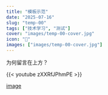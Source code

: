 ```yaml
---
title: "模板示范"
date: "2025-07-16"
slug: "temp-00"
tags: ["技术学习", "测试"]
cover: "images/temp-00-cover.jpg"
icon: "📁"
images: ["images/temp-00-cover.jpg"]
---
```

为何留言在上方？



{{< youtube zXXRfJPhmPE >}}


[image](https://prod-files-secure.s3.us-west-2.amazonaws.com/112d0858-5090-4d34-a606-b75eb8d65fd2/b110fffe-d8dc-4f51-990e-749f6cc413f6/M2U00785.mpg?X-Amz-Algorithm=AWS4-HMAC-SHA256&X-Amz-Content-Sha256=UNSIGNED-PAYLOAD&X-Amz-Credential=ASIAZI2LB466YMBBC76P%2F20250724%2Fus-west-2%2Fs3%2Faws4_request&X-Amz-Date=20250724T161853Z&X-Amz-Expires=3600&X-Amz-Security-Token=IQoJb3JpZ2luX2VjEAcaCXVzLXdlc3QtMiJHMEUCIQC%2FwxoD%2BB4dLgeaFXysKGm4%2Fk8eLTkFzhY470%2BAxawTsAIgAIYkd1P7vi%2F%2F4VHowHIZYCUqtJkKAaatYL9yhsK%2F0KMq%2FwMIMBAAGgw2Mzc0MjMxODM4MDUiDI2g8MRe0vOSLFh45ircA%2FaElZdF%2BYsYib%2BwYRNyGhzFuz8uRv2Bn24D7uYAMS1k42GmmJ%2BJFDqPS8alBZ4YaoJ0dlwXZwZF3n%2BuKiVxTZZucRSgL9q3dt5el5wmCs%2BH6UpXZ3L0y0YlLo1jad%2BFK2d3RSw%2BmZilQvBwrFeqMpFNxgnMgx1lU%2FDFp9vsdiObOjREWHq7G5LnyKaPMlejjspDneygCudpho9IOWnMyeTgGSNtDPIaz%2FkCHpO8xWvyEESsIO8oqJpT8Fq4HtbuOI51uuomezCS27l%2F5wUyIvAszrSbFQovC0S5jeZhyYc8qYNxc0FsMIO5CTnwVk9kQul9gixSm7E%2BrCM06hIVhFxbXeJ4BAuPk7E%2BaB1ddsoCehmj3u89344FTttAzalbHVQMyVuS0WAjye6aa2nGVLadMFCFjHEVuugLVKbv8aqReIxWFTmTG55cS3Fd3It9DfM17uHSPFXz%2FfNQ3TClfHdtn9cYNfoQkGo%2BMHlMHAuUQuQpw5tvHNZmCEFQYm8765w9T73bRYQsqvK1B653hPfpT6aKFJHHwdlpQZvQ84xt3wnolPcNUaUubn%2F1gHzKTLij3QAjOAKhjqsdvjxX2JoUOSqRnW06jPnmHv7D1Iqmcy6cJJIzcBHeBwjYMOSVicQGOqUB2kWmdlO6eUSHdSBcdOebyhxLJsN13Smdo4CwsS4uMr4ayy3xx8rmu%2Bv4o9hvVtrGHos1JIDiaVEhHTK9EyMotg45HRLdzWd9%2FYN5ETCz4XL7t049UJliyFv7EAhW5tIJq8quf2fRy4%2BFttHF4aSTrIyhMCYt9BEw9e9uJAlHuS%2Ft5ku5Ntpk3BRd9snCawAKAN%2BAc9phrgk9qDcsFL9fSQQIb0QF&X-Amz-Signature=67fce6fa27edb66147349316c4be9b2a459f9e99a5b742f6774b1a5148bccf5e&X-Amz-SignedHeaders=host&x-amz-checksum-mode=ENABLED&x-id=GetObject)

